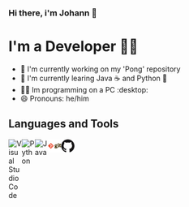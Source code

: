 ### Hi there, i'm Johann :wave:



# I'm a Developer :man_technologist:

- :hammer: I'm currently working on my 'Pong' repository
- :herb: I'm currently learing Java ☕️ and Python :snake:
- :man_technologist: Im programming on a PC :desktop:
- :smile: Pronouns: he/him

## Languages and Tools

<img align="left" alt="Visual Studio Code" width="26px" src="https://raw.githubusercontent.com/github/explore/80688e429a7d4ef2fca1e82350fe8e3517d3494d/topics/visual-studio-code/visual-studio-code.png%22/%3E" />
<img align="left" alt="Python" width="26px" src="https://i0.wp.com/tinkercademy.com/wp-content/uploads/2018/04/python-icon.png?ssl=1" />
<img align="left" alt="Java" width="26px" src="https://maxcdn.icons8.com/Share/icon/Logos/java_coffee_cup_logo1600.png" />
<img align="left" alt="Git" width="26px" src="https://raw.githubusercontent.com/github/explore/80688e429a7d4ef2fca1e82350fe8e3517d3494d/topics/git/git.png" />
<img align="left" alt="GitHub" width="26px" src="https://raw.githubusercontent.com/github/explore/78df643247d429f6cc873026c0622819ad797942/topics/github/github.png" />


<!--
JohannDoesCode/JohannDoesCode is a :sparkles: special :sparkles: repository because its README.md (this file) appears on your GitHub profile.

Here are some ideas to get you started:

- :telescope: I’m currently working on ...
- :seedling: I’m currently learning ...
- :people_with_bunny_ears_partying: I’m looking to collaborate on ...
- :thinking: I’m looking for help with ...
- :speech_balloon: Ask me about ...
- :mailbox: How to reach me: ...
--
